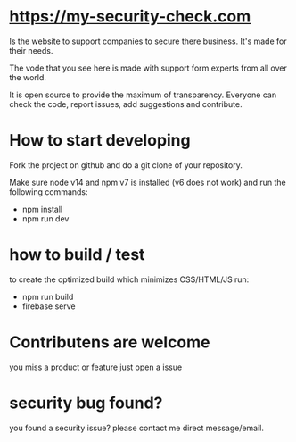 # https://my-security-check.com

Is the website to support companies to secure there business.
It's made for their needs.

The vode that you see here is made with support form experts from all over the world.

It is open source to provide the maximum of transparency.
Everyone can check the code, report issues, add suggestions and contribute.


# How to start developing

Fork the project on github and do a git clone of your repository.

Make sure node v14 and npm v7 is installed (v6 does not work)
and run the following commands:

- npm install
- npm run dev

# how to build / test

to create the optimized build which minimizes CSS/HTML/JS run: 

- npm run build
- firebase serve

# Contributens are welcome

you miss a product or feature just open a issue

# security bug found?

you found a security issue? please contact me direct message/email.
